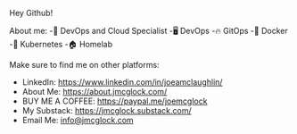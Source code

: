 Hey Github!

About me:
-💼 DevOps and Cloud Specialist
-🖥️ DevOps
-🔥 GitOps
-🐋 Docker
-🚢 Kubernetes
-🏠 Homelab

Make sure to find me on other platforms:

- LinkedIn: https://www.linkedin.com/in/joeamclaughlin/
- About Me: https://about.jmcglock.com/
- BUY ME A COFFEE: https://paypal.me/joemcglock
- My Substack: https://jmcglock.substack.com/
- Email Me: info@jmcglock.com
